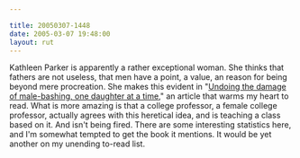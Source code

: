 ```yaml
---

title: 20050307-1448
date: 2005-03-07 19:48:00
layout: rut
---
```


<p> Kathleen Parker is apparently a rather exceptional
woman.  She thinks that fathers are not useless,
that men have a point, a value, an reason for being
beyond mere procreation.  She makes this evident in "<a href="http://www.townhall.com/columnists/kathleenparker/kp20050302.shtml">Undoing
the damage of male-bashing, one daughter at a time</a>," an article
that warms my heart to read.  What is more amazing is that a
college professor, a female college professor, actually agrees
with this heretical idea, and is teaching a class based on it.
And isn't being fired.  There are some interesting statistics here,
and I'm somewhat tempted to get the book it mentions.  It would be
yet another on my unending to-read list.</p>


